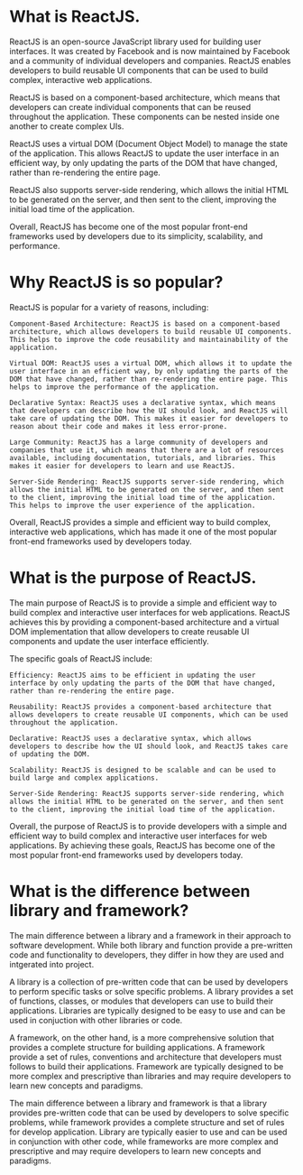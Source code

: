 # What is ReactJS.
ReactJS is an open-source JavaScript library used for building user interfaces. It was created by Facebook and is now maintained by Facebook and a community of individual developers and companies. ReactJS enables developers to build reusable UI components that can be used to build complex, interactive web applications.

ReactJS is based on a component-based architecture, which means that developers can create individual components that can be reused throughout the application. These components can be nested inside one another to create complex UIs.

ReactJS uses a virtual DOM (Document Object Model) to manage the state of the application. This allows ReactJS to update the user interface in an efficient way, by only updating the parts of the DOM that have changed, rather than re-rendering the entire page.

ReactJS also supports server-side rendering, which allows the initial HTML to be generated on the server, and then sent to the client, improving the initial load time of the application.

Overall, ReactJS has become one of the most popular front-end frameworks used by developers due to its simplicity, scalability, and performance.

# Why ReactJS is so popular?
ReactJS is popular for a variety of reasons, including:

    Component-Based Architecture: ReactJS is based on a component-based architecture, which allows developers to build reusable UI components. This helps to improve the code reusability and maintainability of the application.

    Virtual DOM: ReactJS uses a virtual DOM, which allows it to update the user interface in an efficient way, by only updating the parts of the DOM that have changed, rather than re-rendering the entire page. This helps to improve the performance of the application.

    Declarative Syntax: ReactJS uses a declarative syntax, which means that developers can describe how the UI should look, and ReactJS will take care of updating the DOM. This makes it easier for developers to reason about their code and makes it less error-prone.

    Large Community: ReactJS has a large community of developers and companies that use it, which means that there are a lot of resources available, including documentation, tutorials, and libraries. This makes it easier for developers to learn and use ReactJS.

    Server-Side Rendering: ReactJS supports server-side rendering, which allows the initial HTML to be generated on the server, and then sent to the client, improving the initial load time of the application. This helps to improve the user experience of the application.

Overall, ReactJS provides a simple and efficient way to build complex, interactive web applications, which has made it one of the most popular front-end frameworks used by developers today.

# What is the purpose of ReactJS.
The main purpose of ReactJS is to provide a simple and efficient way to build complex and interactive user interfaces for web applications. ReactJS achieves this by providing a component-based architecture and a virtual DOM implementation that allow developers to create reusable UI components and update the user interface efficiently.

The specific goals of ReactJS include:

    Efficiency: ReactJS aims to be efficient in updating the user interface by only updating the parts of the DOM that have changed, rather than re-rendering the entire page.

    Reusability: ReactJS provides a component-based architecture that allows developers to create reusable UI components, which can be used throughout the application.

    Declarative: ReactJS uses a declarative syntax, which allows developers to describe how the UI should look, and ReactJS takes care of updating the DOM.

    Scalability: ReactJS is designed to be scalable and can be used to build large and complex applications.

    Server-Side Rendering: ReactJS supports server-side rendering, which allows the initial HTML to be generated on the server, and then sent to the client, improving the initial load time of the application.

Overall, the purpose of ReactJS is to provide developers with a simple and efficient way to build complex and interactive user interfaces for web applications. By achieving these goals, ReactJS has become one of the most popular front-end frameworks used by developers today.

# What is the difference between library and framework?
The main difference between a library and a framework in their approach to software development. While both library and function provide a pre-written code and functionality to developers, they differ in how they are used and intgerated into project.

A library is a collection of pre-written code that can be used by developers to perform specific tasks or solve specific problems. A library provides a set of functions, classes, or modules that developers can use to build their applications. Libraries are typically designed to be easy to use and can be used in conjuction with other libraries or code.

A framework, on the other hand, is a more comprehensive solution that provides a complete structure for building applications. A framework provide a set of rules, conventions and architecture that developers must follows to build their applications. Framework are typically designed to be more complex and prescriptive than libraries and may require developers to learn new concepts and paradigms.

The main difference between a library and framework is that a library provides pre-written code that can be used by developers to solve specific problems, while framework provides a complete structure and set of rules for develop application. Library are typically easier to use and can be used in conjunction with other code, while frameworks are more complex and prescriptive and may require developers to learn new concepts and paradigms.
